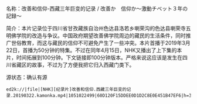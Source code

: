 名称：改善和信仰-西藏三年巨变的记录 / 改善か　信仰か～激動チベット３年の記録～

简介：本片记录位于四川省甘孜藏族自治州色达县洛若乡喇荣沟的色达县喇荣寺五明佛学院的改造与争议。中国政府期望改善佛学院周边的藏民的生活条件，同时推广世俗教育，而这与藏民的信仰不可避免产生了一些冲突。本片首播于2019年3月22日，首播为50分钟的特集。不过在同年4月15日，NHK又播出了上下集的本片，时间拓展到100分钟。下文链接即100分钟版本。严格来说这应该是发生在四川省藏区的故事，不过为了方便我把它归入西藏门类下。

源状态：确认有源

```
ed2k://|file|[NHK][纪录片]改善和信仰.西藏三年巨变的记录.20190322.kamonka.mp4|1051022499|60D120F15DDEE0D1D2C8E0E451B47EF6|h=3HEP7S4C5EDX5CZTAHUFJYJ4CBNB4VZI|/
```
